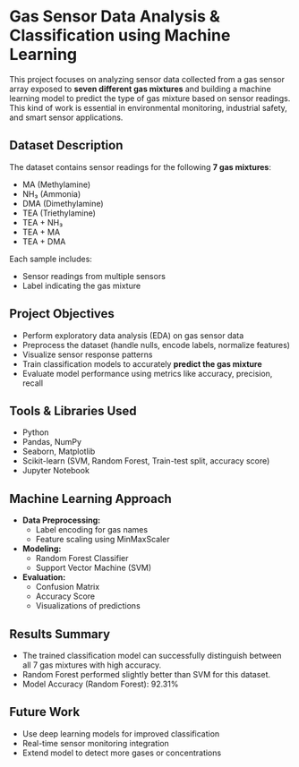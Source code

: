 # Gas Sensor Data Analysis & Classification using Machine Learning

This project focuses on analyzing sensor data collected from a gas sensor array exposed to **seven different gas mixtures** and building a machine learning model to predict the type of gas mixture based on sensor readings. This kind of work is essential in environmental monitoring, industrial safety, and smart sensor applications.


## Dataset Description

The dataset contains sensor readings for the following **7 gas mixtures**:

- MA (Methylamine)
- NH₃ (Ammonia)
- DMA (Dimethylamine)
- TEA (Triethylamine)
- TEA + NH₃
- TEA + MA
- TEA + DMA

Each sample includes:
- Sensor readings from multiple sensors
- Label indicating the gas mixture


## Project Objectives

- Perform exploratory data analysis (EDA) on gas sensor data
- Preprocess the dataset (handle nulls, encode labels, normalize features)
- Visualize sensor response patterns
- Train classification models to accurately **predict the gas mixture**
- Evaluate model performance using metrics like accuracy, precision, recall


## Tools & Libraries Used

- Python
- Pandas, NumPy
- Seaborn, Matplotlib
- Scikit-learn (SVM, Random Forest, Train-test split, accuracy score)
- Jupyter Notebook

## Machine Learning Approach

- **Data Preprocessing:**
  - Label encoding for gas names
  - Feature scaling using MinMaxScaler
- **Modeling:**
  - Random Forest Classifier
  - Support Vector Machine (SVM)
- **Evaluation:**
  - Confusion Matrix
  - Accuracy Score
  - Visualizations of predictions


## Results Summary

- The trained classification model can successfully distinguish between all 7 gas mixtures with high accuracy.
- Random Forest performed slightly better than SVM for this dataset.
- Model Accuracy (Random Forest): 92.31%

## Future Work
- Use deep learning models for improved classification
- Real-time sensor monitoring integration
- Extend model to detect more gases or concentrations

